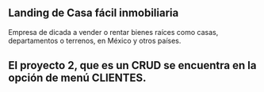 ## Landing de Casa fácil inmobiliaria
Empresa de dicada a vender o rentar bienes raíces como casas, departamentos o terrenos, en México y otros países.

## El proyecto 2, que es un CRUD se encuentra en la opción de menú CLIENTES.

